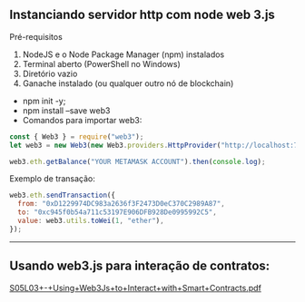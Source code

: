 ## Instanciando servidor http com node web 3.js

Pré-requisitos

1. NodeJS e o Node Package Manager (npm) instalados
2. Terminal aberto (PowerShell no Windows)
3. Diretório vazio
4. Ganache instalado (ou qualquer outro nó de blockchain)

- npm init -y;
- npm install –save web3
- Comandos para importar web3:

```jsx
const { Web3 } = require("web3");
let web3 = new Web3(new Web3.providers.HttpProvider("http://localhost:7545"));

web3.eth.getBalance("YOUR METAMASK ACCOUNT").then(console.log);
```

Exemplo de transação:

```jsx
web3.eth.sendTransaction({
  from: "0xD1229974DC983a2636f3F2473D0eC370C2989A87",
  to: "0xc945f0b54a711c53197E906DFB928De0995992C5",
  value: web3.utils.toWei(1, "ether"),
});
```

---

## Usando web3.js para interação de contratos:

[S05L03+-+Using+Web3Js+to+Interact+with+Smart+Contracts.pdf](https://prod-files-secure.s3.us-west-2.amazonaws.com/2830c040-a0c1-4902-8558-fdb91bfd042a/ddd0a9b5-83de-4062-b624-1d1b9ff94a37/S05L03-UsingWeb3JstoInteractwithSmartContracts.pdf)
